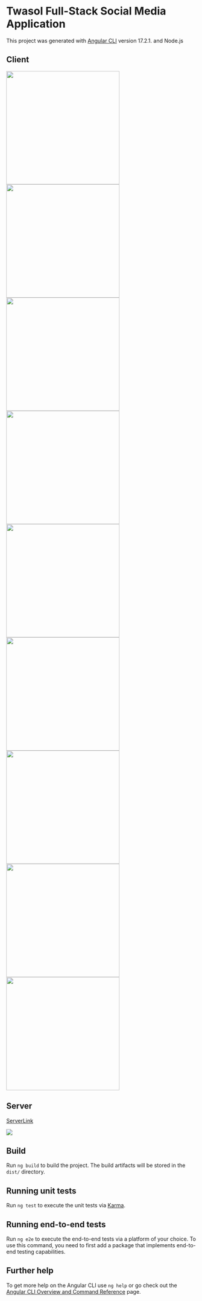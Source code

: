 # Twasol Full-Stack Social Media Application

This project was generated with [Angular CLI](https://github.com/angular/angular-cli) version 17.2.1. and Node.js

## Client 
<div>
  <img src="https://github.com/user-attachments/assets/ba07ac01-103e-4670-bba8-6e48869782db" width="300">
  <img src="https://github.com/user-attachments/assets/185fb7cc-51c8-43a2-bafc-b44c05975468"width="300">
  <img src="https://github.com/user-attachments/assets/6cda80ce-0f23-498d-814c-04e92b3707bb"width="300">
  <img src="https://github.com/user-attachments/assets/afd5e30f-a09f-4718-8f47-d00fa894003a"width="300">
  <img src="https://github.com/user-attachments/assets/8ac7caa8-187d-4fe9-83bc-58d50e184025"width="300">
  <img src="https://github.com/user-attachments/assets/d79843be-d5d0-4949-a512-6ed7bfab234a"width="300">
  <img src="https://github.com/user-attachments/assets/6b43c720-0a66-4086-ad6b-07bc69ba4a1e"width="300">
  <img src="https://github.com/user-attachments/assets/b6ceee21-578d-41bc-ae16-90abc96a9bf8"width="300">
  <img src="https://github.com/user-attachments/assets/9ed85ec7-8182-410c-a843-af35c21882a6"width="300">
</div>

## Server 
[ServerLink](https://github.com/Haythampop12111993/Twasol-Server.git)
<div>
    <img src="https://github.com/user-attachments/assets/c9e11ce2-c19a-495e-9567-c58fa18f5635" >

</div>

## Build

Run `ng build` to build the project. The build artifacts will be stored in the `dist/` directory.

## Running unit tests

Run `ng test` to execute the unit tests via [Karma](https://karma-runner.github.io).

## Running end-to-end tests

Run `ng e2e` to execute the end-to-end tests via a platform of your choice. To use this command, you need to first add a package that implements end-to-end testing capabilities.

## Further help

To get more help on the Angular CLI use `ng help` or go check out the [Angular CLI Overview and Command Reference](https://angular.io/cli) page.
